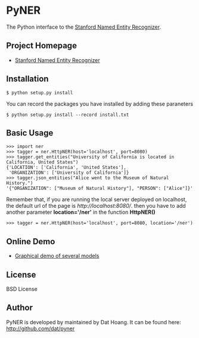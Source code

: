 <!--
 * @Author: Caspar
 * @Date: 2019-11-05 16:07:54
 * @LastEditors: Caspar
 * @LastEditTime: 2019-11-05 16:53:53
 * @Description: file content
 -->
# PyNER 

The Python interface to the [Stanford Named Entity Recognizer](https://github.com/dat/stanford-ner).

## Project Homepage

* [Stanford Named Entity Recognizer](http://nlp.stanford.edu/software/CRF-NER.shtml)

## Installation

    $ python setup.py install

You can record the packages you have installed by adding these paraneters 

    $ python setup.py install --record install.txt

## Basic Usage
    
    >>> import ner
    >>> tagger = ner.HttpNER(host='localhost', port=8080)
    >>> tagger.get_entities("University of California is located in California, United States")
    {'LOCATION': ['California', 'United States'],
     'ORGANIZATION': ['University of California']}
    >>> tagger.json_entities("Alice went to the Museum of Natural History.")
    '{"ORGANIZATION": ["Museum of Natural History"], "PERSON": ["Alice"]}'

Remember that, if you are running the local server deployed on localhost, the default url of the page is _http://localhost:8080/_. then you have to add another parameter __location='/ner'__ in the function __HttpNER()__  

    >>> tagger = ner.HttpNER(host='localhost', port=8080, location='/ner')

## Online Demo

* [Graphical demo of several models](http://nlp.stanford.edu:8080/ner/)

## License

BSD License

## Author

PyNER is developed by maintained by Dat Hoang.
It can be found here: http://github.com/dat/pyner

